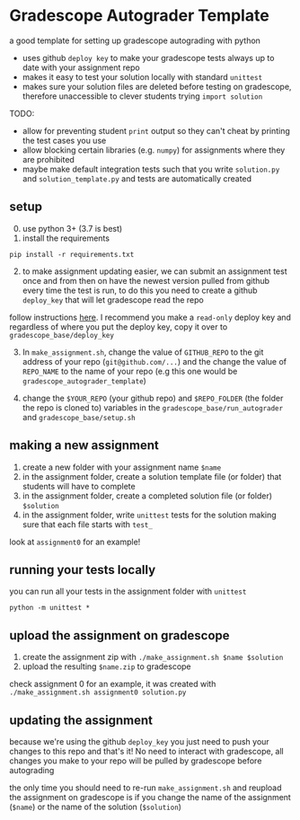 # Gradescope Autograder Template
a good template for setting up gradescope autograding with python

- uses github `deploy key` to make your gradescope tests always up to date with your assignment repo
- makes it easy to test your solution locally with standard `unittest`
- makes sure your solution files are deleted before testing on gradescope, therefore unaccessible to clever students trying `import solution`

TODO:
- allow for preventing student `print` output so they can't cheat by printing the test cases you use
- allow blocking certain libraries (e.g. `numpy`) for assignments where they are prohibited
- maybe make default integration tests such that you write `solution.py` and `solution_template.py` and tests are automatically created

## setup
0. use python 3+ (3.7 is best)
1. install the requirements
```
pip install -r requirements.txt
```
2. to make assignment updating easier, we can submit an assignment test once and from then on have the newest version pulled from github every time the test is run, to do this you need to create a github `deploy_key` that will let gradescope read the repo

follow instructions [here](https://developer.github.com/v3/guides/managing-deploy-keys/#deploy-keys). I recommend you make a `read-only` deploy key and regardless of where you put the deploy key, copy it over to `gradescope_base/deploy_key`

3. In `make_assignment.sh`, change the value of `GITHUB_REPO` to the git address of your repo (`git@github.com/...`) and the change the value of `REPO_NAME` to the name of your repo (e.g this one would be `gradescope_autograder_template`)

3. change the `$YOUR_REPO` (your github repo) and `$REPO_FOLDER` (the folder the repo is cloned to) variables in the `gradescope_base/run_autograder` and `gradescope_base/setup.sh`


## making a new assignment
1. create a new folder with your assignment name `$name`
2. in the assignment folder, create a solution template file (or folder) that students will have to complete
3. in the assignment folder, create a completed solution file (or folder) `$solution`
4. in the assignment folder, write `unittest` tests for the solution making sure that each file starts with `test_`

look at `assignment0` for an example!

## running your tests locally
you can run all your tests in the assignment folder with `unittest`
```
python -m unittest *
```

## upload the assignment on gradescope
1. create the assignment zip with `./make_assignment.sh $name $solution`
2. upload the resulting `$name.zip` to gradescope

check assignment 0 for an example, it was created with `./make_assignment.sh assignment0 solution.py`

## updating the assignment
because we're using the github `deploy_key` you just need to push your changes to this repo and that's it! No need to interact with gradescope, all changes you make to your repo will be pulled by gradescope before autograding

the only time you should need to re-run `make_assignment.sh` and reupload the assignment on gradescope is if you change the name of the assignment (`$name`) or the name of the solution (`$solution`)

